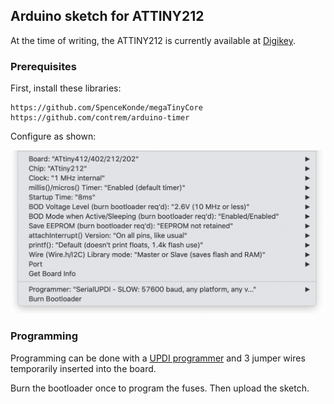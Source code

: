 ## Arduino sketch for ATTINY212

At the time of writing, the ATTINY212 is currently available at [Digikey](https://www.digikey.com/en/products/detail/microchip-technology/ATTINY212-SSN/9947536).

### Prerequisites

First, install these libraries:

```
https://github.com/SpenceKonde/megaTinyCore
https://github.com/contrem/arduino-timer
```

Configure as shown:

<img src="arduino_attiny_212_configuration.png" alt="configuration" width="624"/>

### Programming

Programming can be done with a [UPDI programmer](https://www.amazon.com/dp/B09X64YRLD) and 3 jumper wires temporarily inserted into the board.

Burn the bootloader once to program the fuses. Then upload the sketch.
